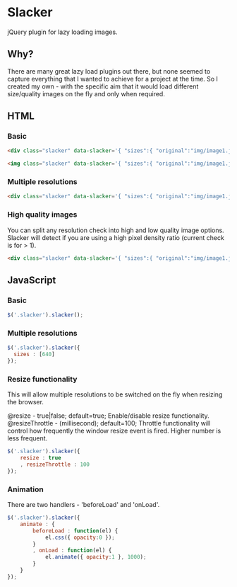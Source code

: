 Slacker
=============

jQuery plugin for lazy loading images.

Why?
----
There are many great lazy load plugins out there, but none seemed to capture everything that I wanted to achieve for a project at the time.  So I 
created my own - with the specific aim that it would load different size/quality images on the fly and only when required.

HTML
----
### Basic

```html
<div class="slacker" data-slacker='{ "sizes":{ "original":"img/image1.jpg" }}'></div>
```
```html
<img class="slacker" data-slacker='{ "sizes":{ "original":"img/image1.jpg" }}' height="120" src="img/some-transparent-image.gif" width="200"></div>
```

### Multiple resolutions

```html
<div class="slacker" data-slacker='{ "sizes":{ "original":"img/image1.jpg", "640":"img/image-640.jpg" }}'></div>
```

### High quality images
You can split any resolution check into high and low quality image options.  Slacker will detect if you are using a high pixel density 
ratio (current check is for > 1).
```html
<div class="slacker" data-slacker='{ "sizes":{ "original":"img/image1.jpg", "640":{ "reshigh":"img/image-640-high.jpg", "reslow":"img/image-640-low.jpg" }}}'></div>
```

JavaScript
----------

### Basic

```javascript
$('.slacker').slacker();
```

### Multiple resolutions

```javascript
$('.slacker').slacker({
  sizes : [640]
});
```

### Resize functionality

This will allow multiple resolutions to be switched on the fly when resizing the browser.

@resize - true|false; default=true; Enable/disable resize functionality.<br />
@resizeThrottle - (millisecond); default=100; Throttle functionality will control how frequently the window resize event is fired.  Higher number is less frequent.

```javascript
$('.slacker').slacker({
	resize : true
	, resizeThrottle : 100
});
```

### Animation

There are two handlers - 'beforeLoad' and 'onLoad'.
```javascript
$('.slacker').slacker({
	animate : {
		beforeLoad : function(el) {
			el.css({ opacity:0 });
		}
		, onLoad : function(el) {
			el.animate({ opacity:1 }, 1000);
		}
	}
});
```